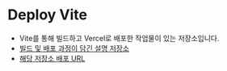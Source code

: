 # Deploy Vite

- Vite를 통해 빌드하고 Vercel로 배포한 작업물이 있는 저장소입니다.
- [빌드 및 배포 과정이 담긴 설명 저장소](https://github.com/heroyooi/deploy_test#vite)
- [해당 저장소 배포 URL](https://deploy-vite.vercel.app/)